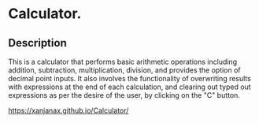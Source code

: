 # Calculator. 

## Description 

This is a calculator that performs basic arithmetic operations including addition, subtraction, multiplication, division, and provides the option of decimal point inputs. It also involves the functionality of overwriting results with expressions at the end of each calculation, and clearing out typed out expressions as per the desire of the user, by clicking on the "C" button. 

https://xanjanax.github.io/Calculator/ 
